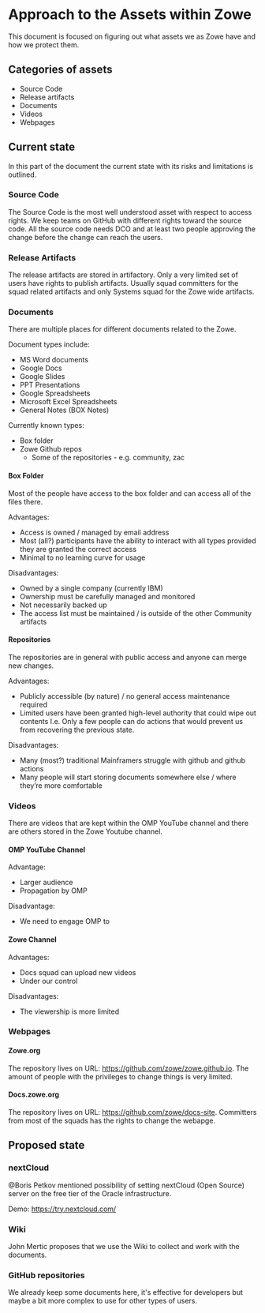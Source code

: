 # Approach to the Assets within Zowe

This document is focused on figuring out what assets we as Zowe have and how we protect them.

## Categories of assets

- Source Code
- Release artifacts
- Documents
- Videos
- Webpages

## Current state

In this part of the document the current state with its risks and limitations is outlined. 

### Source Code

The Source Code is the most well understood asset with respect to access rights. We keep teams on GitHub with different rights toward the source code. All the source code needs DCO and at least two people approving the change before the change can reach the users. 

### Release Artifacts

The release artifacts are stored in artifactory. Only a very limited set of users have rights to publish artifacts. Usually squad committers for the squad related artifacts and only Systems squad for the Zowe wide artifacts.

### Documents

There are multiple places for different documents related to the Zowe.  

Document types include:
- MS Word documents 
- Google Docs
- Google Slides
- PPT Presentations
- Google Spreadsheets
- Microsoft Excel Spreadsheets
- General Notes (BOX Notes)

Currently known types:
- Box folder
- Zowe Github repos
  - Some of the repositories - e.g. community, zac

#### Box Folder

Most of the people have access to the box folder and can access all of the files there. 

Advantages:
- Access is owned / managed by email address
- Most (all?) participants have the ability to interact with all types provided they are granted the correct access
- Minimal to no learning curve for usage

Disadvantages:
- Owned by a single company (currently IBM)
- Ownership must be carefully managed and monitored
- Not necessarily backed up
- The access list must be maintained / is outside of the other Community artifacts

#### Repositories

The repositories are in general with public access and anyone can merge new changes. 

Advantages:
- Publicly accessible (by nature) / no general access maintenance required
- Limited users have been granted high-level authority that could wipe out contents  I.e. Only a few people can do actions that would prevent us from recovering the previous state. 

Disadvantages:
- Many (most?) traditional Mainframers struggle with github and github actions
- Many people will start storing documents somewhere else / where they’re more comfortable

### Videos

There are videos that are kept within the OMP YouTube channel and there are others stored in the Zowe Youtube channel.

#### OMP YouTube Channel

Advantage:
- Larger audience
- Propagation by OMP

Disadvantage:
- We need to engage OMP to 

#### Zowe Channel

Advantages:
- Docs squad can upload new videos
- Under our control

Disadvantages:
- The viewership is more limited

### Webpages

#### Zowe.org

The repository lives on URL: https://github.com/zowe/zowe.github.io. The amount of people with the privileges to change things is very limited. 

#### Docs.zowe.org 

The repository lives on URL: https://github.com/zowe/docs-site. Committers from most of the squads has the rights to change the webapge. 

## Proposed state

### nextCloud

@Boris Petkov mentioned possibility of setting nextCloud (Open Source) server on the free tier of the Oracle infrastructure.

Demo: https://try.nextcloud.com/

### Wiki

John Mertic proposes that we use the Wiki to collect and work with the documents. 

### GitHub repositories

We already keep some documents here, it's effective for developers but maybe a bit more complex to use for other types of users.